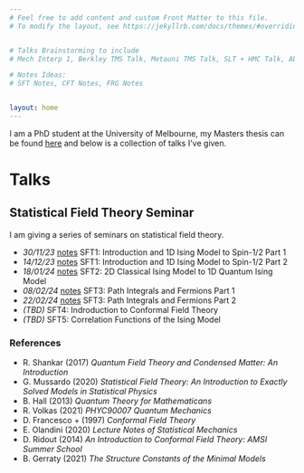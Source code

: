 ```yaml
---
# Feel free to add content and custom Front Matter to this file.
# To modify the layout, see https://jekyllrb.com/docs/themes/#overriding-theme-defaults


# Talks Brainstorming to include
# Mech Interp 1, Berkley TMS Talk, Metauni TMS Talk, SLT + HMC Talk, Abstraction 1, Abstraction 2, Masters Defence, Confirmation?, 

# Notes Ideas:
# SFT Notes, CFT Notes, FRG Notes


layout: home
---
```


I am a PhD student at the University of Melbourne, my Masters thesis can be found [here](/msc-thesis.pdf) and below is a collection of talks I've given. 

# Talks

## Statistical Field Theory Seminar 

I am giving a series of seminars on statistical field theory. 

- *30/11/23* [notes](/notes/SFT1-2.pdf) SFT1: Introduction and 1D Ising Model to Spin-1/2 Part 1
- *14/12/23* [notes](/notes/SFT1-3.pdf) SFT1: Introduction and 1D Ising Model to Spin-1/2 Part 2
- *18/01/24* [notes](/notes/SFT2-3.pdf) SFT2: 2D Classical Ising Model to 1D Quantum Ising Model 
- *08/02/24* [notes](/notes/SFT3-4.pdf) SFT3: Path Integrals and Fermions Part 1
- *22/02/24* [notes](/notes/SFT3-4.pdf) SFT3: Path Integrals and Fermions Part 2
- *(TBD)* SFT4: Indroduction to Conformal Field Theory 
- *(TBD)* SFT5: Correlation Functions of the Ising Model

### References

- R. Shankar (2017) *Quantum Field Theory and Condensed Matter: An Introduction*
- G. Mussardo (2020) *Statistical Field Theory: An Introduction to Exactly Solved Models in Statistical Physics*
- B. Hall (2013) *Quantum Theory for Mathematicans* 
- R. Volkas (2021) *PHYC90007 Quantum Mechanics*
- D. Francesco + (1997) *Conformal Field Theory*
- E. Olandini (2020) *Lecture Notes of Statistical Mechanics*
- D. Ridout (2014) *An Introduction to Conformal Field Theory: AMSI Summer School*
- B. Gerraty (2021) *The Structure Constants of the Minimal Models*

